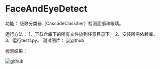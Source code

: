 # FaceAndEyeDetect
功能：
    级联分类器（CascadeClassifier）检测面部和眼睛。

运行方法：
  1、下载仓库下的所有文件放到任意目录下。
  2、安装所需依赖库。
  3、运行test1.py。
测试图片：
  ![github](https://github.com/MrJoeyM/FaceAndEyeDetect/blob/master/img/timg.jpg "github") 

检测结果：

  ![github](https://github.com/MrJoeyM/FaceAndEyeDetect/blob/master/img/result.png "github")  
